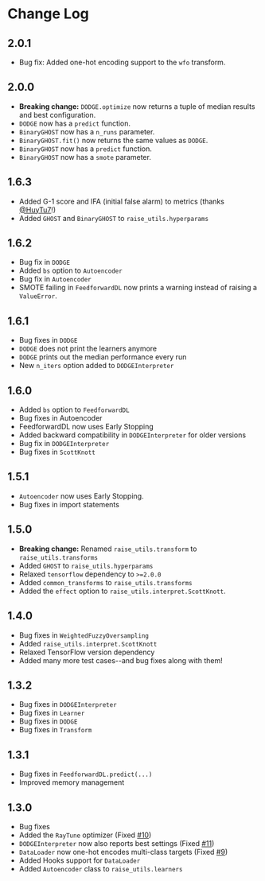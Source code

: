 # Change Log

## 2.0.1

* Bug fix: Added one-hot encoding support to the `wfo` transform.

## 2.0.0

* **Breaking change:** `DODGE.optimize` now returns a tuple of median results and best configuration.
* `DODGE` now has a `predict` function.
* `BinaryGHOST` now has a `n_runs` parameter.
* `BinaryGHOST.fit()` now returns the same values as `DODGE`.
* `BinaryGHOST` now has a `predict` function.
* `BinaryGHOST` now has a `smote` parameter.

## 1.6.3

* Added G-1 score and IFA (initial false alarm) to metrics (thanks [@HuyTu7](https://github.com/HuyTu7)!)
* Added `GHOST` and `BinaryGHOST` to `raise_utils.hyperparams`

## 1.6.2

* Bug fix in `DODGE`
* Added `bs` option to `Autoencoder`
* Bug fix in `Autoencoder`
* SMOTE failing in `FeedforwardDL` now prints a warning instead of raising a `ValueError`.

## 1.6.1

* Bug fixes in `DODGE`
* `DODGE` does not print the learners anymore
* `DODGE` prints out the median performance every run
* New `n_iters` option added to `DODGEInterpreter`

## 1.6.0

* Added `bs` option to `FeedforwardDL`
* Bug fixes in Autoencoder
* FeedforwardDL now uses Early Stopping
* Added backward compatibility in `DODGEInterpreter` for older versions
* Bug fix in `DODGEInterpreter`
* Bug fixes in `ScottKnott`

## 1.5.1

* `Autoencoder` now uses Early Stopping.
* Bug fixes in import statements

## 1.5.0

* **Breaking change:** Renamed `raise_utils.transform` to `raise_utils.transforms`
* Added `GHOST` to `raise_utils.hyperparams`
* Relaxed `tensorflow` dependency to `>=2.0.0`
* Added `common_transforms` to `raise_utils.transforms`
* Added the `effect` option to `raise_utils.interpret.ScottKnott`.

## 1.4.0

* Bug fixes in `WeightedFuzzyOversampling`
* Added `raise_utils.interpret.ScottKnott`
* Relaxed TensorFlow version dependency
* Added many more test cases--and bug fixes along with them!

## 1.3.2

* Bug fixes in `DODGEInterpreter`
* Bug fixes in `Learner`
* Bug fixes in `DODGE`
* Bug fixes in `Transform`

## 1.3.1

* Bug fixes in `FeedforwardDL.predict(...)`
* Improved memory management

## 1.3.0

* Bug fixes
* Added the `RayTune` optimizer (Fixed [#10](https://github.com/yrahul3910/raise/issues/10))
* `DODGEInterpreter` now also reports best settings (Fixed [#11](https://github.com/yrahul3910/raise/issues/11))
* `DataLoader` now one-hot encodes multi-class targets (Fixed [#9](https://github.com/yrahul3910/raise/issues/9))
* Added Hooks support for `DataLoader`
* Added `Autoencoder` class to `raise_utils.learners`
